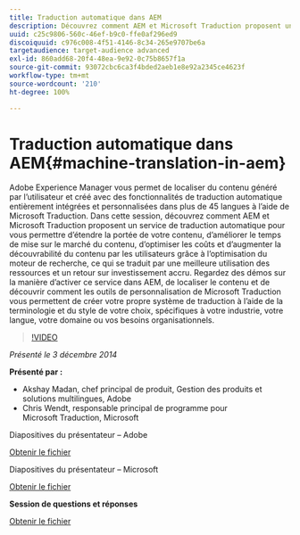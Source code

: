 ```yaml
---
title: Traduction automatique dans AEM
description: Découvrez comment AEM et Microsoft Traduction proposent un service de traduction automatique pour vous permettre d’étendre la portée de votre contenu, d’améliorer le temps de mise sur le marché du contenu, d’optimiser les coûts et d’augmenter la découvrabilité du contenu par les utilisateurs grâce à l’optimisation du moteur de recherche, ce qui se traduit par une meilleure utilisation des ressources et un retour sur investissement accru.
uuid: c25c9806-560c-46ef-b9c0-ffe0af296ed9
discoiquuid: c976c008-4f51-4146-8c34-265e9707be6a
targetaudience: target-audience advanced
exl-id: 860add68-20f4-48ea-9e92-0c75b8657f1a
source-git-commit: 93072cbc6ca3f4bded2aeb1e8e92a2345ce4623f
workflow-type: tm+mt
source-wordcount: '210'
ht-degree: 100%

---
```


# Traduction automatique dans AEM{#machine-translation-in-aem}

Adobe Experience Manager vous permet de localiser du contenu généré par l’utilisateur et créé avec des fonctionnalités de traduction automatique entièrement intégrées et personnalisées dans plus de 45 langues à l’aide de Microsoft Traduction. Dans cette session, découvrez comment AEM et Microsoft Traduction proposent un service de traduction automatique pour vous permettre d’étendre la portée de votre contenu, d’améliorer le temps de mise sur le marché du contenu, d’optimiser les coûts et d’augmenter la découvrabilité du contenu par les utilisateurs grâce à l’optimisation du moteur de recherche, ce qui se traduit par une meilleure utilisation des ressources et un retour sur investissement accru. Regardez des démos sur la manière d’activer ce service dans AEM, de localiser le contenu et de découvrir comment les outils de personnalisation de Microsoft Traduction vous permettent de créer votre propre système de traduction à l’aide de la terminologie et du style de votre choix, spécifiques à votre industrie, votre langue, votre domaine ou vos besoins organisationnels.

>[!VIDEO](https://video.tv.adobe.com/v/19383/?quality=9)

*Présenté le 3 décembre 2014*

**Présenté par :**

* Akshay Madan, chef principal de produit, Gestion des produits et solutions multilingues, Adobe
* Chris Wendt, responsable principal de programme pour Microsoft Traduction, Microsoft

Diapositives du présentateur – Adobe

[Obtenir le fichier](assets/aem-gems-machine-translation-12-03-14.pdf)

Diapositives du présentateur – Microsoft

[Obtenir le fichier](assets/adobe-microsoft-gems-12-03-14.pdf)

**Session de questions et réponses**

[Obtenir le fichier](assets/q-a-machine-translation-12-3-14.pdf)
<!--
[Get back to the Overview](https://helpx.adobe.com/experience-manager/kt/eseminars/gems/aem-index.html)
-->
